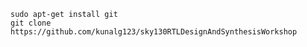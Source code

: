 
    sudo apt-get install git 
    git clone https://github.com/kunalg123/sky130RTLDesignAndSynthesisWorkshop
    
